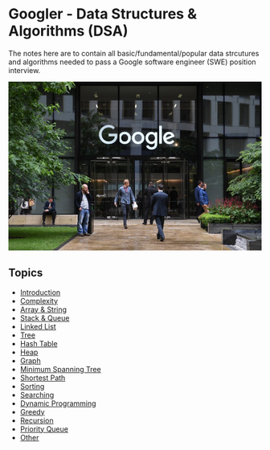 Googler - Data Structures & Algorithms (DSA)
========

The notes here are to contain all basic/fundamental/popular data strcutures and algorithms needed to pass a Google software engineer (SWE) position interview.

![Google UK](./media/google1.jpg)

## Topics
- [Introduction](./topics/introduction.md)
- [Complexity](./topics/complexity.md)
- [Array & String](./topics/array.md)
- [Stack & Queue](./topics/stack-queue.md)
- [Linked List](./topics/linked-list.md)
- [Tree](./topcis/tree.md)
- [Hash Table](./topics/hash-table.md)
- [Heap](./topics/heap.md)
- [Graph](./topics/graph.md)
- [Minimum Spanning Tree](./topics/minimum-spinning-tree.md)
- [Shortest Path](./topics/shortest-path.md)
- [Sorting](./topics/sorting.md)
- [Searching](./topics/searching.md)
- [Dynamic Programming](./topics/dynamic-programming.md)
- [Greedy](./topics/greedy.md)
- [Recursion](./topics/recursion.md)
- [Priority Queue](./topics/priority-queue.md)
- [Other](./topics/other.md)
